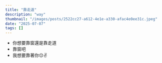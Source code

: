 ```yaml
---
title: "靠走道"
description: "way"
thumbnail: "/images/posts/2522cc27-a612-4e1e-a330-afac4e0ee31c.jpeg"
date: "2025-07-07"
tags: []
---
```

- 你想要靠窗還是靠走道
- 靠窗吧
- 我想要靠著你😔✌️
